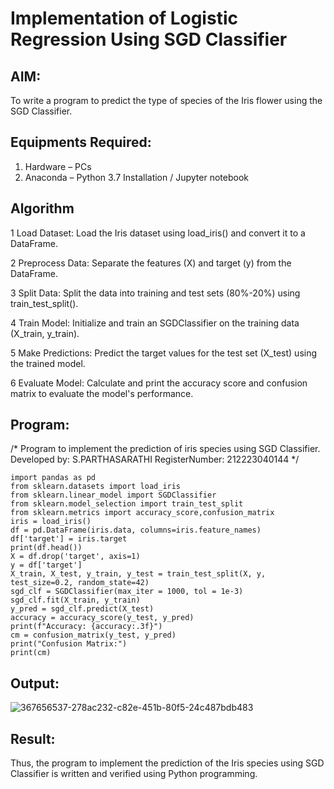 # Implementation of Logistic Regression Using SGD Classifier
## AIM:
To write a program to predict the type of species of the Iris flower using the SGD Classifier.

## Equipments Required:
1. Hardware – PCs
2. Anaconda – Python 3.7 Installation / Jupyter notebook

## Algorithm
1 Load Dataset: Load the Iris dataset using load_iris() and convert it to a DataFrame.

2 Preprocess Data: Separate the features (X) and target (y) from the DataFrame.

3 Split Data: Split the data into training and test sets (80%-20%) using train_test_split().

4 Train Model: Initialize and train an SGDClassifier on the training data (X_train, y_train).

5 Make Predictions: Predict the target values for the test set (X_test) using the trained model.

6 Evaluate Model: Calculate and print the accuracy score and confusion matrix to evaluate the model's performance.
## Program:

/*
Program to implement the prediction of iris species using SGD Classifier.
Developed by: S.PARTHASARATHI
RegisterNumber:  212223040144
*/
```
import pandas as pd
from sklearn.datasets import load_iris
from sklearn.linear_model import SGDClassifier
from sklearn.model_selection import train_test_split
from sklearn.metrics import accuracy_score,confusion_matrix
iris = load_iris()
df = pd.DataFrame(iris.data, columns=iris.feature_names)
df['target'] = iris.target
print(df.head())
X = df.drop('target', axis=1)
y = df['target']
X_train, X_test, y_train, y_test = train_test_split(X, y, test_size=0.2, random_state=42)
sgd_clf = SGDClassifier(max_iter = 1000, tol = 1e-3)
sgd_clf.fit(X_train, y_train)
y_pred = sgd_clf.predict(X_test)
accuracy = accuracy_score(y_test, y_pred)
print(f"Accuracy: {accuracy:.3f}")
cm = confusion_matrix(y_test, y_pred)
print("Confusion Matrix:")
print(cm)
```
## Output:
![367656537-278ac232-c82e-451b-80f5-24c487bdb483](https://github.com/user-attachments/assets/8ba273af-5c85-4ef6-9076-e8e161551212)
## Result:
Thus, the program to implement the prediction of the Iris species using SGD Classifier is written and verified using Python programming.
